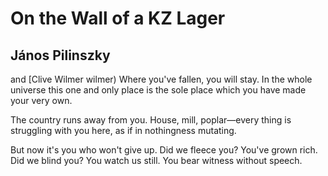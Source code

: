 # On the Wall of a KZ Lager
## János Pilinszky
 and [Clive Wilmer
wilmer)
Where you've fallen, you will stay.
In the whole universe this one
and only place is the sole place
which you have made your very own.

The country runs away from you.
House, mill, poplar—every thing
is struggling with you here, as if
in nothingness mutating.

But now it's you who won't give up.
Did we fleece you? You've grown rich.
Did we blind you? You watch us still.
You bear witness without speech.